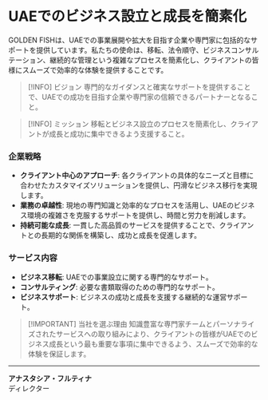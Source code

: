 # UAEでのビジネス設立と成長を簡素化

GOLDEN FISHは、UAEでの事業展開や拡大を目指す企業や専門家に包括的なサポートを提供しています。私たちの使命は、移転、法令順守、ビジネスコンサルテーション、継続的な管理という複雑なプロセスを簡素化し、クライアントの皆様にスムーズで効率的な体験を提供することです。

> [!INFO] ビジョン
> 専門的なガイダンスと確実なサポートを提供することで、UAEでの成功を目指す企業や専門家の信頼できるパートナーとなること。

> [!INFO] ミッション
> 移転とビジネス設立のプロセスを簡素化し、クライアントが成長と成功に集中できるよう支援すること。

### 企業戦略

- **クライアント中心のアプローチ**: 各クライアントの具体的なニーズと目標に合わせたカスタマイズソリューションを提供し、円滑なビジネス移行を実現します。
- **業務の卓越性**: 現地の専門知識と効率的なプロセスを活用し、UAEのビジネス環境の複雑さを克服するサポートを提供し、時間と労力を削減します。
- **持続可能な成長**: 一貫した高品質のサービスを提供することで、クライアントとの長期的な関係を構築し、成功と成長を促進します。

### サービス内容

- **ビジネス移転**: UAEでの事業設立に関する専門的なサポート。
- **コンサルティング**: 必要な書類取得のための専門的なサポート。
- **ビジネスサポート**: ビジネスの成功と成長を支援する継続的な運営サポート。

> [!IMPORTANT] 当社を選ぶ理由
> 知識豊富な専門家チームとパーソナライズされたサービスへの取り組みにより、クライアントの皆様がUAEでのビジネス成長という最も重要な事項に集中できるよう、スムーズで効率的な体験を保証します。

---

**アナスタシア・フルティナ**  
ディレクター